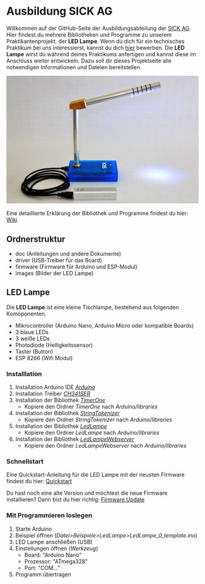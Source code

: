 # Ausbildung SICK AG
Willkommen auf der GitHub-Seite der Ausbildungsabteilung der [SICK AG](https://www.sick.com/ausbildung). 
Hier findest du mehrere Bibliotheken und Programme zu unserem Praktikantenprojekt, der **LED Lampe**.
Wenn du dich für ein technisches Praktikum bei uns interessierst, kannst du dich [hier](https://www.sick.com/de/de/berufsorientierung/w/job-orientation/) bewerben.
Die **LED Lampe** wirst du während deines Praktikums anfertigen und kannst diese im Anschluss weiter entwickeln.
Dazu soll dir dieses Projektseite alle notwendigen Informationen und Dateien bereitstellen.

![SICK LedLampe](https://github.com/SICKAG/ausbildung/raw/master/images/LedLampe.JPG)

Eine detaillierte Erklärung der Bibliothek und Programme findest du hier: [Wiki](https://github.com/SICKAG/ausbildung/wiki)

## Ordnerstruktur
* doc (Anleitungen und andere Dokumente)
* driver (USB-Treiber für das Board)
* firmware (Firmware für Arduino und ESP-Modul)
* images (Bilder der LED Lampe)

## LED Lampe
Die **LED Lampe** ist eine kleine Tischlampe, bestehend aus folgenden Komoponenten.
* Mikrocontroller (Arduino Nano, Arduino Micro oder kompatible Boards)
* 3 blaue LEDs
* 3 weiße LEDs
* Photodiode (Helligkeitssensor)
* Taster (Button)
* ESP 8266 (Wifi Modul)

### Installlation
1. Installation Arduino IDE  *[Arduino](https://www.arduino.cc/)*
2. Installation Treiber *[CH341SER](https://github.com/SICKAG/ausbildung/raw/master/driver/CH341SER.zip)*
3. Installation der Bibliothek *[TimerOne](https://code.google.com/archive/p/arduino-timerone/downloads)*
    - Kopiere den Ordner *TimerOne* nach *Arduino/libraries*
4. Installation der Bibliothek *[StringTokenizer](https://github.com/syalujjwal/Arduino-StringTokenizer-Library)*
	- Kopiere den Ordner *StringTokenizer* nach *Arduino/libraries*
5. Installation der Bibliothek *[LedLampe](https://github.com/SICKAG/ausbildung/tree/master/firmware/Arduino/LedLampe)*
    - Kopiere den Ordner *LedLampe* nach *Arduino/libraries*
6. Installation der Bibliothek *[LedLampeWebserver](https://github.com/SICKAG/ausbildung/tree/master/firmware/ESP/LedLampeWebserver)*
    - Kopiere den Ordner *LedLampeWebserver* nach *Arduino/libraries*

### Schnellstart
Eine Quickstart-Anleitung für die LED Lampe mit der neusten Firmware findest du hier: [Quickstart](https://github.com/SICKAG/ausbildung/blob/master/doc/quickstart.pdf)

Du hast noch eine alte Version und möchtest die neue Firmware installieren? Dann bist du hier richtig: [Firmware Update](https://github.com/SICKAG/ausbildung/blob/master/doc/esp%20firmware%20update.pdf)

### Mit Programmieren loslegen
1. Starte Arduino
2. Beispiel öffnen (*Datei>Beispiele>LedLampe>LedLampe_0_template.ino*)
3. LED Lampe anschließen (USB)
4. Einstellungen  öffnen (*Werkzeug*)
	- Board: "Arduino Nano"
	- Prozessor: "ATmega328"
	- Port: "COM..."
5. Programm übertragen
